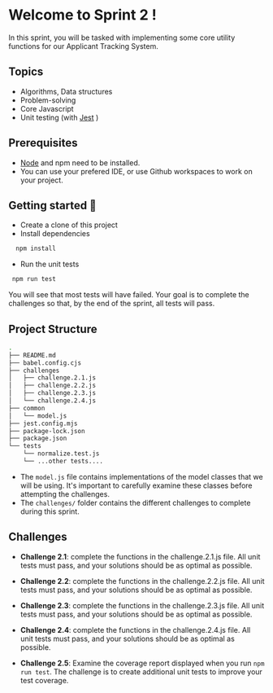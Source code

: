
# Welcome to Sprint 2 !

In this sprint, you will be tasked with implementing some core utility functions for our Applicant Tracking System.

## Topics
- Algorithms, Data structures
- Problem-solving
- Core Javascript
- Unit testing (with [Jest](https://jestjs.io/) )

## Prerequisites

- [Node](https://nodejs.org/en/download) and npm need to be installed.
- You can use your prefered IDE, or use Github workspaces to work on your project.



## Getting started 🚀

- Create a clone of this project
- Install dependencies
```bash
  npm install
```
- Run the unit tests

```bash
 npm run test
```
You will see that most tests will have failed. Your goal is to complete the challenges so that, by the end of the sprint, all tests will pass.

## Project Structure
```bash
.
├── README.md
├── babel.config.cjs
├── challenges
│   ├── challenge.2.1.js
│   ├── challenge.2.2.js
│   ├── challenge.2.3.js
│   └── challenge.2.4.js
├── common
│   └── model.js
├── jest.config.mjs
├── package-lock.json
├── package.json
└── tests
    └── normalize.test.js
    └── ...other tests....

```
- The `model.js` file contains implementations of the model classes that we will be using. It's important to carefully examine these classes before attempting the challenges.
- The `challenges/` folder contains the different challenges to complete during this sprint. 

## Challenges

- **Challenge 2.1**: complete the functions in the challenge.2.1.js file. All unit tests must pass, and your solutions should be as optimal as possible.

- **Challenge 2.2**: complete the functions in the challenge.2.2.js file. All unit tests must pass, and your solutions should be as optimal as possible.

- **Challenge 2.3**: complete the functions in the challenge.2.3.js file. All unit tests must pass, and your solutions should be as optimal as possible.

- **Challenge 2.4**: complete the functions in the challenge.2.4.js file. All unit tests must pass, and your solutions should be as optimal as possible.

- **Challenge 2.5**: Examine the coverage report displayed when you run `npm run test`. The challenge is to create additional unit tests to improve your test coverage. 
